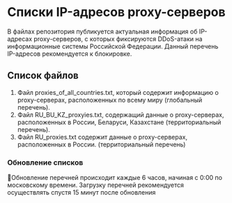 # Списки IP-адресов proxy-серверов
В файлах репозитория публикуется актуальная информация об IP-адресах proxy-серверов, с которых фиксируются DDoS-атаки на информационные системы Российской Федерации. Данный перечень IP-адресов рекомендуется к блокировке. 

##  Список файлов
1. Файл proxies_of_all_countries.txt, который содержит информацию о proxy-серверах, расположенных по всему миру (глобальный перечень).
2. Файл RU_BU_KZ_proxyies.txt, содержащий данные о proxy-серверах, расположенных в России, Беларуси, Казахстане (территориальный перечень).
3. Файл RU_proxies.txt содержит данные о proxy-серверах, расположенных в России. (территориальный перечень)

###  Обновление списков

Обновление перечней происходит каждые 6 часов, начиная с 0:00 по московскому времени. Загрузку перечней рекомендуется осуществлять спустя 15 минут после обновления
